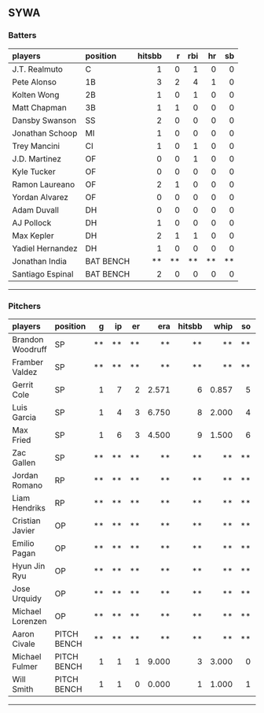 ## SYWA

### Batters

 |players          |position  | hitsbb|  r| rbi| hr| sb| 
|:----------------|:---------|------:|--:|---:|--:|--:| 
|J.T. Realmuto    |C         |      1|  0|   1|  0|  0| 
|Pete Alonso      |1B        |      3|  2|   4|  1|  0| 
|Kolten Wong      |2B        |      1|  0|   1|  0|  0| 
|Matt Chapman     |3B        |      1|  1|   0|  0|  0| 
|Dansby Swanson   |SS        |      2|  0|   0|  0|  0| 
|Jonathan Schoop  |MI        |      1|  0|   0|  0|  0| 
|Trey Mancini     |CI        |      1|  0|   1|  0|  0| 
|J.D. Martinez    |OF        |      0|  0|   1|  0|  0| 
|Kyle Tucker      |OF        |      0|  0|   0|  0|  0| 
|Ramon Laureano   |OF        |      2|  1|   0|  0|  0| 
|Yordan Alvarez   |OF        |      0|  0|   0|  0|  0| 
|Adam Duvall      |DH        |      0|  0|   0|  0|  0| 
|AJ Pollock       |DH        |      1|  0|   0|  0|  0| 
|Max Kepler       |DH        |      2|  1|   1|  0|  0| 
|Yadiel Hernandez |DH        |      1|  0|   0|  0|  0| 
|Jonathan India   |BAT BENCH |     **| **|  **| **| **| 
|Santiago Espinal |BAT BENCH |      2|  0|   0|  0|  0| 

* * *

### Pitchers

 
|players          |position    |  g| ip| er|   era| hitsbb|  whip| so|  w| sv| 
|:----------------|:-----------|--:|--:|--:|-----:|------:|-----:|--:|--:|--:| 
|Brandon Woodruff |SP          | **| **| **|    **|     **|    **| **| **| **| 
|Framber Valdez   |SP          | **| **| **|    **|     **|    **| **| **| **| 
|Gerrit Cole      |SP          |  1|  7|  2| 2.571|      6| 0.857|  5|  1|  0| 
|Luis Garcia      |SP          |  1|  4|  3| 6.750|      8| 2.000|  4|  0|  0| 
|Max Fried        |SP          |  1|  6|  3| 4.500|      9| 1.500|  6|  0|  0| 
|Zac Gallen       |SP          | **| **| **|    **|     **|    **| **| **| **| 
|Jordan Romano    |RP          | **| **| **|    **|     **|    **| **| **| **| 
|Liam Hendriks    |RP          | **| **| **|    **|     **|    **| **| **| **| 
|Cristian Javier  |OP          | **| **| **|    **|     **|    **| **| **| **| 
|Emilio Pagan     |OP          | **| **| **|    **|     **|    **| **| **| **| 
|Hyun Jin Ryu     |OP          | **| **| **|    **|     **|    **| **| **| **| 
|Jose Urquidy     |OP          | **| **| **|    **|     **|    **| **| **| **| 
|Michael Lorenzen |OP          | **| **| **|    **|     **|    **| **| **| **| 
|Aaron Civale     |PITCH BENCH | **| **| **|    **|     **|    **| **| **| **| 
|Michael Fulmer   |PITCH BENCH |  1|  1|  1| 9.000|      3| 3.000|  0|  0|  0| 
|Will Smith       |PITCH BENCH |  1|  1|  0| 0.000|      1| 1.000|  1|  0|  0| 


* * *


